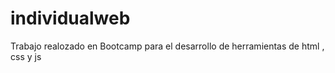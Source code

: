 # individualweb

Trabajo realozado en Bootcamp para el desarrollo de herramientas de html , css y js 
